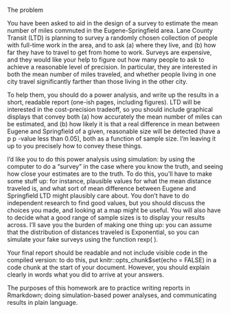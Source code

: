 The problem

You have been asked to aid in the design of a survey to estimate the mean number of miles commuted in the Eugene-Springfield area. Lane County Transit (LTD) is planning to survey a randomly chosen collection of people with full-time work in the area, and to ask (a) where they live, and (b) how far they have to travel to get from home to work. Surveys are expensive, and they would like your help to figure out how many people to ask to achieve a reasonable level of precision. In particular, they are interested in both the mean number of miles traveled, and whether people living in one city travel significantly farther than those living in the other city.

To help them, you should do a power analysis, and write up the results in a short, readable report (one-ish pages, including figures). LTD will be interested in the cost-precision tradeoff, so you should include graphical displays that convey both (a) how accurately the mean number of miles can be estimated, and (b) how likely it is that a real difference in mean between Eugene and Springfield of a given, reasonable size will be detected (have a p
p
-value less than 0.05), both as a function of sample size. I’m leaving it up to you precisely how to convey these things.

I’d like you to do this power analysis using simulation: by using the computer to do a “survey” in the case where you know the truth, and seeing how close your estimates are to the truth. To do this, you’ll have to make some stuff up: for instance, plausible values for what the mean distance traveled is, and what sort of mean difference between Eugene and Springfield LTD might plausibly care about. You don’t have to do independent research to find good values, but you should discuss the choices you made, and looking at a map might be useful. You will also have to decide what a good range of sample sizes is to display your results across. I’ll save you the burden of making one thing up: you can assume that the distribution of distances traveled is Exponential, so you can simulate your fake surveys using the function rexp( ).

Your final report should be readable and not include visible code in the compiled version: to do this, put knitr::opts_chunk$set(echo = FALSE) in a code chunk at the start of your document. However, you should explain clearly in words what you did to arrive at your answers.

The purposes of this homework are to practice writing reports in Rmarkdown; doing simulation-based power analyses, and communicating results in plain language.
